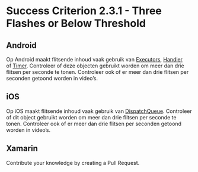 # Success Criterion 2.3.1 - Three Flashes or Below Threshold
## Android

Op Android maakt flitsende inhoud vaak gebruik van [Executors](https://developer.android.com/reference/java/util/concurrent/Executors), [Handler](https://developer.android.com/reference/android/os/Handler) of [Timer](https://developer.android.com/reference/java/util/Timer). Controleer of deze objecten gebruikt worden om meer dan drie flitsen per seconde te tonen. Controleer ook of er meer dan drie flitsen per seconden getoond worden in video’s.
## iOS

Op iOS maakt flitsende inhoud vaak gebruik van [DispatchQueue](https://developer.apple.com/documentation/dispatch/dispatchqueue). Controleer of dit object gebruikt worden om meer dan drie flitsen per seconde te tonen. Controleer ook of er meer dan drie flitsen per seconden getoond worden in video’s.
## Xamarin

Contribute your knowledge by creating a Pull Request.
